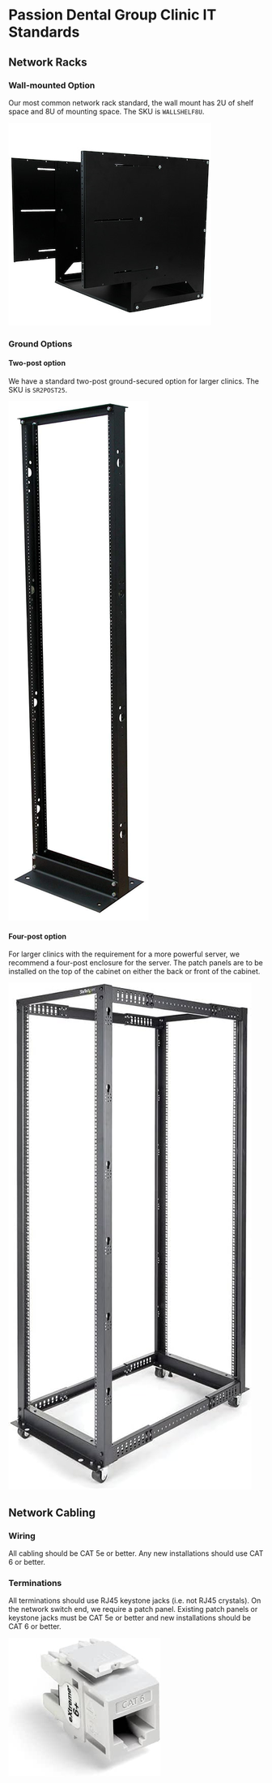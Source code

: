 # Passion Dental Group Clinic IT Standards

## Network Racks

### Wall-mounted Option

Our most common network rack standard, the wall mount has 2U of shelf space and 8U of mounting space. The SKU is `WALLSHELF8U`.

![Wall Rack](images/clinic_standards/wall-rack.jpg)

### Ground Options

#### Two-post option

We have a standard two-post ground-secured option for larger clinics. The SKU is `SR2POST25`.

![Two Post](images/clinic_standards/two-post.jpg)

#### Four-post option

For larger clinics with the requirement for a more powerful server, we recommend a four-post enclosure for the server. The patch panels are to be installed on the top of the cabinet on either the back or front of the cabinet.

![Four Post](images/clinic_standards/four-post.jpg)

## Network Cabling

### Wiring

All cabling should be CAT 5e or better. Any new installations should use CAT 6 or better.

### Terminations

All terminations should use RJ45 keystone jacks (i.e. not RJ45 crystals). On the network switch end, we require a patch panel. Existing patch panels or keystone jacks must be CAT 5e or better and new installations should be CAT 6 or better.

![RJ45 Keystone](images/clinic_standards/rj45-keystone.jpg)